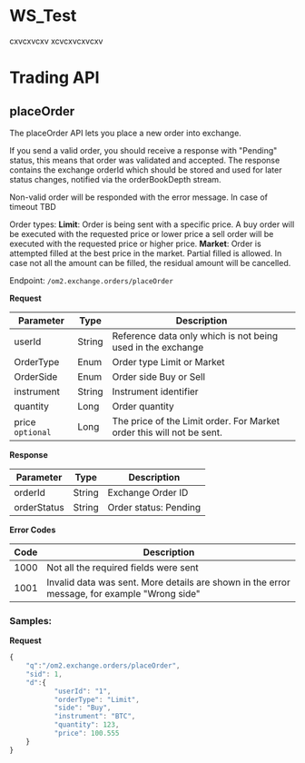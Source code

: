 # WS_Test
cxvcxvcxv
xcvcxvcxvcxv


# Trading API
## placeOrder

The placeOrder API lets you place a new order into exchange. 

If you send a valid order, you should receive a response with "Pending" status, this means that order was validated and accepted. The response contains the exchange orderId which should be stored and used for later status changes, notified via the orderBookDepth stream. 

Non-valid order will be responded with the error message. 
In case of timeout TBD

Order types: 
**Limit**: Order is being sent with a specific price. A buy order will be executed with the requested price or lower price a sell order will be executed with the requested price or higher price. 
**Market**: Order is attempted filled at the best price in the market. Partial filled is allowed. In case not all the amount can be filled, the residual amount will be cancelled.

Endpoint: `/om2.exchange.orders/placeOrder`

**Request**

Parameter|	Type|	Description
-|-|-
userId|	String|	Reference data only which is not being used in the exchange
OrderType|	Enum|	Order type Limit or Market
OrderSide|	Enum|	Order side Buy or Sell
instrument|	String|	Instrument identifier
quantity|	Long|	Order quantity
price `optional`|	Long|	The price of the Limit order. For Market order this will not be sent.

**Response**

Parameter|	Type|	Description
-|-|-
orderId|String|	Exchange Order ID
orderStatus|String|Order status: Pending

**Error Codes**

Code|Description
-|-
1000	|Not all the required fields were sent
1001	|Invalid data was sent. More details are shown in the error message, for example "Wrong side"

### Samples:
**Request**
```javascript
{
	"q":"/om2.exchange.orders/placeOrder",
	"sid": 1,
	"d":{
		   "userId": "1",
		   "orderType": "Limit",
		   "side": "Buy",
		   "instrument": "BTC",
		   "quantity": 123,
		   "price": 100.555
	}
}
```
